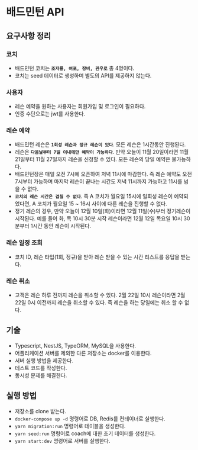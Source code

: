 # 배드민턴 API

## 요구사항 정리

### 코치

- 배드민턴 코치는 **`조자룡, 여포, 장비, 관우로`** 총 4명이다.
- 코치는 seed 데이터로 생성하며 별도의 API를 제공하지 않는다.

### 사용자

- 레슨 예약을 원하는 사용자는 회원가입 및 로그인이 필요하다.
- 인증 수단으로는 jwt를 사용한다.

### 레슨 예약

- 배드민턴 레슨은 **`1회성 레슨과 정규 레슨이 있다`**. 모든 레슨은 1시간동안 진행된다.
- 레슨은 **`다음날부터 7일 이내에만 예약이 가능하다`**. 만약 오늘이 11월 20일이라면 11월 21일부터 11월 27일까지 레슨을 신청할 수 있다. 모든 레슨의 당일 예약은 불가능하다.
- 배드민턴장은 매일 오전 7시에 오픈하여 저녁 11시에 마감한다. 즉 레슨 예약도 오전 7시부터 가능하며 마지막 레슨이 끝나는 시간도 저녁 11시까지 가능하고 11시를 넘을 수 없다.
- **`코치의 레슨 시간은 겹칠 수 없다`**. 즉 A 코치가 월요일 15시에 일회성 레슨이 예약되었다면, A 코치가 월요일 15 ~ 16시 사이에 다른 레슨을 진행할 수 없다.
- 정기 레슨의 경우, 만약 오늘이 12월 10일(화)이라면 12월 11일(수)부터 정기레슨이 시작된다. 예를 들어 화, 목 10시 30분 시작 레슨이라면 12월 12일 목요일 10시 30분부터 1시간 동안 레슨이 시작된다.

### 레슨 일정 조회

- 코치 ID, 레슨 타입(1회, 정규)을 받아 레슨 받을 수 있는 시간 리스트를 응답을 받는다.

### 레슨 취소

- 고객은 레슨 하루 전까지 레슨을 취소할 수 있다. 2월 22일 10시 레슨이라면 2월 22일 0시 이전까지 레슨을 취소할 수 있다. 즉 레슨을 하는 당일에는 취소 할 수 없다.

## 기술

- Typescript, NestJS, TypeORM, MySQL을 사용한다.
- 어플리케이션 서버를 제외한 다른 저장소는 docker를 이용한다.
- 서버 실행 방법을 제공한다.
- 테스트 코드를 작성한다.
- 동시성 문제를 해결한다.

## 실행 방법

- 저장소를 clone 받는다.
- `docker-compose up -d` 명령어로 DB, Redis를 컨테이너로 실행한다.
- `yarn migration:run` 명령어로 테이블을 생성한다.
- `yarn seed:run` 명령어로 coach에 대한 초기 데이터를 생성한다.
- `yarn start:dev` 명령어로 서버를 실행한다.
